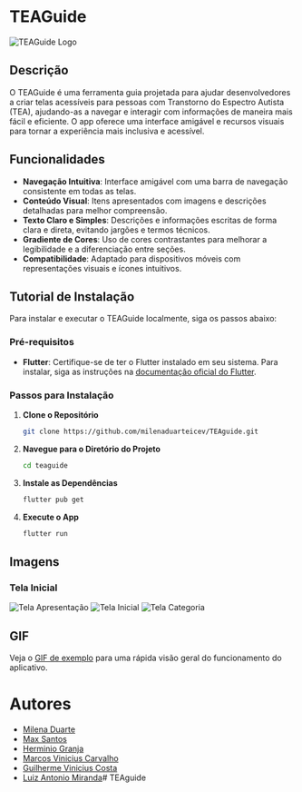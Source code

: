 # TEAGuide

![TEAGuide Logo](assets/icons/ic_launcher.png)

## Descrição

O TEAGuide é uma ferramenta guia projetada para ajudar desenvolvedores a criar telas acessíveis para pessoas com Transtorno do Espectro Autista (TEA), ajudando-as a navegar e interagir com informações de maneira mais fácil e eficiente. O app oferece uma interface amigável e recursos visuais para tornar a experiência mais inclusiva e acessível.

## Funcionalidades

- **Navegação Intuitiva**: Interface amigável com uma barra de navegação consistente em todas as telas.
- **Conteúdo Visual**: Itens apresentados com imagens e descrições detalhadas para melhor compreensão.
- **Texto Claro e Simples**: Descrições e informações escritas de forma clara e direta, evitando jargões e termos técnicos.
- **Gradiente de Cores**: Uso de cores contrastantes para melhorar a legibilidade e a diferenciação entre seções.
- **Compatibilidade**: Adaptado para dispositivos móveis com representações visuais e ícones intuitivos.

## Tutorial de Instalação

Para instalar e executar o TEAGuide localmente, siga os passos abaixo:

### Pré-requisitos

- **Flutter**: Certifique-se de ter o Flutter instalado em seu sistema. Para instalar, siga as instruções na [documentação oficial do Flutter](https://flutter.dev/docs/get-started/install).

### Passos para Instalação

1. **Clone o Repositório**

   ```bash
   git clone https://github.com/milenaduarteicev/TEAguide.git
   ```

2. **Navegue para o Diretório do Projeto**

   ```bash
   cd teaguide
   ```

3. **Instale as Dependências**

   ```bash
   flutter pub get
   ```

4. **Execute o App**

   ```bash
   flutter run
   ```

## Imagens

### Tela Inicial

![Tela Apresentação](screenshots/flutter_07.png)
![Tela Inicial](screenshots/flutter_08.png)
![Tela Categoria](screenshots/flutter_09.png)

## GIF

Veja o [GIF de exemplo](screenshots/teaguidedemonstracao.gif) para uma rápida visão geral do funcionamento do aplicativo.

# Autores

- [Milena Duarte](https://github.com/milenaduarteicev)
- [Max Santos]()
- [Herminio Granja]()
- [Marcos Vinicius Carvalho]()
- [Guilherme Vinicius Costa]()
- [Luiz Antonio Miranda]()#   T E A g u i d e  
 